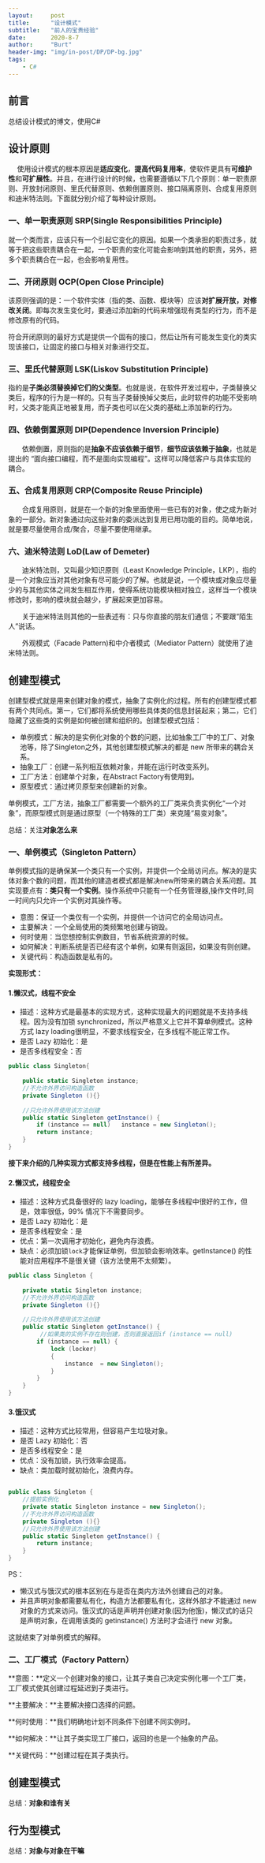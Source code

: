 ```yaml
---
layout:     post
title:      "设计模式"
subtitle:   "前人的宝贵经验"
date:       2020-8-7
author:     "Burt"
header-img: "img/in-post/DP/DP-bg.jpg"
tags:
    - C#
---
```






## 前言

总结设计模式的博文，使用C#





## 设计原则

　	使用设计模式的根本原因是**适应变化**，**提高代码复用率**，使软件更具有**可维护性**和**可扩展性**。并且，在进行设计的时候，也需要遵循以下几个原则：单一职责原则、开放封闭原则、里氏代替原则、依赖倒置原则、接口隔离原则、合成复用原则和迪米特法则。下面就分别介绍了每种设计原则。

### 一、单一职责原则 SRP(Single Responsibilities Principle)

​		就一个类而言，应该只有一个引起它变化的原因。如果一个类承担的职责过多，就等于把这些职责耦合在一起，一个职责的变化可能会影响到其他的职责，另外，把多个职责耦合在一起，也会影响复用性。

### 二、开闭原则 OCP(Open Close Principle)

​		该原则强调的是：一个软件实体（指的类、函数、模块等）应该**对扩展开放，对修改关闭**。即每次发生变化时，要通过添加新的代码来增强现有类型的行为，而不是修改原有的代码。

​		符合开闭原则的最好方式是提供一个固有的接口，然后让所有可能发生变化的类实现该接口，让固定的接口与相关对象进行交互。

### 三、里氏代替原则 LSK(Liskov Substitution Principle)

​		指的是**子类必须替换掉它们的父类型**。也就是说，在软件开发过程中，子类替换父类后，程序的行为是一样的。只有当子类替换掉父类后，此时软件的功能不受影响时，父类才能真正地被复用，而子类也可以在父类的基础上添加新的行为。

### 四、依赖倒置原则 DIP(Dependence Inversion Principle)

　　依赖倒置，原则指的是**抽象不应该依赖于细节**，**细节应该依赖于抽象**，也就是提出的 “面向接口编程，而不是面向实现编程”。这样可以降低客户与具体实现的耦合。

### 五、合成复用原则 CRP(Composite Reuse Principle)

　　合成复用原则，就是在一个新的对象里面使用一些已有的对象，使之成为新对象的一部分。新对象通过向这些对象的委派达到复用已用功能的目的。简单地说，就是要尽量使用合成/聚合，尽量不要使用继承。

### 六、迪米特法则 LoD(Law of Demeter)

　　迪米特法则，又叫最少知识原则（Least Knowledge  Principle，LKP），指的是一个对象应当对其他对象有尽可能少的了解。也就是说，一个模块或对象应尽量少的与其他实体之间发生相互作用，使得系统功能模块相对独立，这样当一个模块修改时，影响的模块就会越少，扩展起来更加容易。

　　关于迪米特法则其他的一些表述有：只与你直接的朋友们通信；不要跟“陌生人”说话。

　　外观模式（Facade Pattern)和中介者模式（Mediator Pattern）就使用了迪米特法则。



## 创建型模式

创建型模式就是用来创建对象的模式，抽象了实例化的过程。所有的创建型模式都有两个共同点。第一，它们都将系统使用哪些具体类的信息封装起来；第二，它们隐藏了这些类的实例是如何被创建和组织的。创建型模式包括：

- 单例模式：解决的是实例化对象的个数的问题，比如抽象工厂中的工厂、对象池等，除了Singleton之外，其他创建型模式解决的都是 new 所带来的耦合关系。
- 抽象工厂：创建一系列相互依赖对象，并能在运行时改变系列。
- 工厂方法：创建单个对象，在Abstract Factory有使用到。
- 原型模式：通过拷贝原型来创建新的对象。

 单例模式，工厂方法，抽象工厂都需要一个额外的工厂类来负责实例化“一个对象”，而原型模式则是通过原型（一个特殊的工厂类）来克隆“易变对象”。

总结：关注**对象怎么来**

### 一、单例模式（Singleton Pattern）

单例模式指的是确保某一个类只有一个实例，并提供一个全局访问点。解决的是实体对象个数的问题，而其他的建造者模式都是解决new所带来的耦合关系问题。其实现要点有：**类只有一个实例**。操作系统中只能有一个任务管理器,操作文件时,同一时间内只允许一个实例对其操作等。

- 意图：保证一个类仅有一个实例，并提供一个访问它的全局访问点。
- 主要解决：一个全局使用的类频繁地创建与销毁。
- 何时使用：当您想控制实例数目，节省系统资源的时候。
- 如何解决：判断系统是否已经有这个单例，如果有则返回，如果没有则创建。
- 关键代码：构造函数是私有的。

**实现形式：**

#### 1.懒汉式，线程不安全

- 描述：这种方式是最基本的实现方式，这种实现最大的问题就是不支持多线程。因为没有加锁 synchronized，所以严格意义上它并不算单例模式。这种方式 lazy loading很明显，不要求线程安全，在多线程不能正常工作。
- 是否 Lazy 初始化：是
- 是否多线程安全：否

~~~c#
public class Singleton{
    
    public static Singleton instance;
    //不允许外界访问构造函数
    private Singleton (){}  
    
    //只允许外界使用该方法创建
    public static Singleton getInstance() {  
    	if (instance == null)	instance = new Singleton();  
    	return instance;  
    }  
}
~~~

**接下来介绍的几种实现方式都支持多线程，但是在性能上有所差异。**

#### 2.懒汉式，线程安全

- 描述：这种方式具备很好的 lazy loading，能够在多线程中很好的工作，但是，效率很低，99% 情况下不需要同步。
- 是否 Lazy 初始化：是
- 是否多线程安全：是
- 优点：第一次调用才初始化，避免内存浪费。
- 缺点：必须加锁`lock`才能保证单例，但加锁会影响效率。getInstance() 的性能对应用程序不是很关键（该方法使用不太频繁）。

~~~c#
public class Singleton {  
    
    private static Singleton instance;  
    //不允许外界访问构造函数
    private Singleton (){}  
    
    //只允许外界使用该方法创建
    public static Singleton getInstance() {  
       	 //如果类的实例不存在则创建，否则直接返回if (instance == null)
		if (instance == null) {  
			lock (locker)
         	{
				instance  = new Singleton();
			}
    	}  
    }  
}
~~~

#### 3.饿汉式

- 描述：这种方式比较常用，但容易产生垃圾对象。
- 是否 Lazy 初始化：否
- 是否多线程安全：是
- 优点：没有加锁，执行效率会提高。
- 缺点：类加载时就初始化，浪费内存。

~~~c#

public class Singleton {  
    //提前实例化
    private static Singleton instance = new Singleton(); 
    //不允许外界访问构造函数
    private Singleton (){}  
    //只允许外界使用该方法创建
    public static Singleton getInstance() {  
    	return instance;  
    }  
}
~~~

PS：

- 懒汉式与饿汉式的根本区别在与是否在类内方法外创建自己的对象。
- 并且声明对象都需要私有化，构造方法都要私有化，这样外部才不能通过 new 对象的方式来访问。饿汉式的话是声明并创建对象(因为他饿)，懒汉式的话只是声明对象，在调用该类的 getinstance() 方法时才会进行 new 对象。

这就结束了对单例模式的解释。



### 二、工厂模式（Factory Pattern）

**意图：**定义一个创建对象的接口，让其子类自己决定实例化哪一个工厂类，工厂模式使其创建过程延迟到子类进行。

**主要解决：**主要解决接口选择的问题。

**何时使用：**我们明确地计划不同条件下创建不同实例时。

**如何解决：**让其子类实现工厂接口，返回的也是一个抽象的产品。

**关键代码：**创建过程在其子类执行。





## 创建型模式

总结：**对象和谁有关**







## 行为型模式

总结：**对象与对象在干嘛**